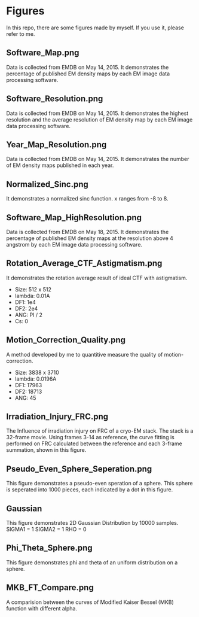 # Figures
In this repo, there are some figures made by myself. If you use it, please refer to me.

## Software_Map.png
Data is collected from EMDB on May 14, 2015.
It demonstrates the percentage of published EM density maps by each EM image data
processing software.

## Software_Resolution.png
Data is collected from EMDB on May 14, 2015.
It demonstrates the highest resolution and the average resolution of EM density
map by each EM image data processing software.

## Year_Map_Resolution.png
Data is collected from EMDB on May 14, 2015.
It demonstrates the number of EM density maps published in each year.

## Normalized_Sinc.png
It demonstrates a normalized sinc function. x ranges from -8 to 8.

## Software_Map_HighResolution.png
Data is collected from EMDB on May 18, 2015.
It demonstrates the percentage of published EM density maps at the resolution
above 4 angstrom by each EM image data processing software.

## Rotation_Average_CTF_Astigmatism.png
It demonstrates the rotation average result of ideal CTF with astigmatism.
* Size: 512 x 512
* lambda: 0.01A
* DF1: 1e4
* DF2: 2e4
* ANG: PI / 2
* Cs: 0

## Motion_Correction_Quality.png
A method developed by me to quantitive measure the quality of motion-correction.
* Size: 3838 x 3710
* lambda: 0.0196A
* DF1: 17963
* DF2: 18713
* ANG: 45

## Irradiation_Injury_FRC.png
The Influence of irradiation injury on FRC of a cryo-EM stack. 
The stack is a 32-frame movie. Using frames 3-14 as reference, the curve fitting
is performed on FRC calculated between the reference and each 3-frame summation,
shown in this figure.

## Pseudo_Even_Sphere_Seperation.png
This figure demonstrates a pseudo-even speration of a sphere. This sphere is
seperated into 1000 pieces, each indicated by a dot in this figure.

## Gaussian
This figure demonstrates 2D Gaussian Distribution by 10000 samples.
SIGMA1 = 1
SIGMA2 = 1
RHO = 0

## Phi_Theta_Sphere.png
This figure demonstrates phi and theta of an uniform distribution on a sphere.

## MKB_FT_Compare.png
A comparision between the curves of Modified Kaiser Bessel (MKB) function with
different alpha.

